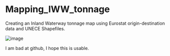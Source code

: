 # Mapping_IWW_tonnage
Creating an Inland Waterway tonnage map using Eurostat origin-destination data and UNECE Shapefiles.

![image](https://user-images.githubusercontent.com/63408114/201340440-fe76404a-4161-4935-b9b6-0fdac30b9da7.png)


I am bad at github, I hope this is usable.
